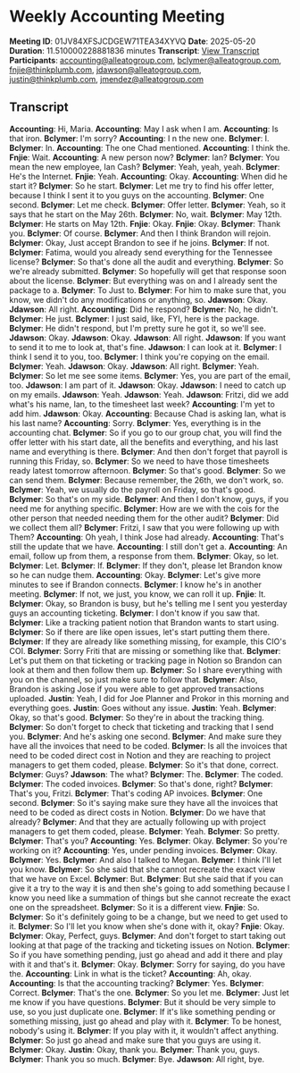 # Weekly Accounting Meeting
**Meeting ID**: 01JV84XFSJCDGEW71TEA34XYVQ
**Date**: 2025-05-20
**Duration**: 11.510000228881836 minutes
**Transcript**: [View Transcript](https://app.fireflies.ai/view/01JV84XFSJCDGEW71TEA34XYVQ)
**Participants**: accounting@alleatogroup.com, bclymer@alleatogroup.com, fnjie@thinkplumb.com, jdawson@alleatogroup.com, justin@thinkplumb.com, jmendez@alleatogroup.com

## Transcript
**Accounting**: Hi, Maria.
**Accounting**: May I ask when I am.
**Accounting**: Is that iron.
**Bclymer**: I'm sorry?
**Accounting**: I n the new one.
**Bclymer**: I.
**Bclymer**: In.
**Accounting**: The one Chad mentioned.
**Accounting**: I think the.
**Fnjie**: Wait.
**Accounting**: A new person now?
**Bclymer**: Ian?
**Bclymer**: You mean the new employee, Ian Cash?
**Bclymer**: Yeah, yeah, yeah.
**Bclymer**: He's the Internet.
**Fnjie**: Yeah.
**Accounting**: Okay.
**Accounting**: When did he start it?
**Bclymer**: So he start.
**Bclymer**: Let me try to find his offer letter, because I think I sent it to you guys on the accounting.
**Bclymer**: One second.
**Bclymer**: Let me check.
**Bclymer**: Offer letter.
**Bclymer**: Yeah, so it says that he start on the May 26th.
**Bclymer**: No, wait.
**Bclymer**: May 12th.
**Bclymer**: He starts on May 12th.
**Fnjie**: Okay.
**Fnjie**: Okay.
**Bclymer**: Thank you.
**Bclymer**: Of course.
**Bclymer**: And then I think Brandon will rejoin.
**Bclymer**: Okay, Just accept Brandon to see if he joins.
**Bclymer**: If not.
**Bclymer**: Fatima, would you already send everything for the Tennessee license?
**Bclymer**: So that's done all the audit and everything.
**Bclymer**: So we're already submitted.
**Bclymer**: So hopefully will get that response soon about the license.
**Bclymer**: But everything was on and I already sent the package to a.
**Bclymer**: To Just to.
**Bclymer**: For him to make sure that, you know, we didn't do any modifications or anything, so.
**Jdawson**: Okay.
**Jdawson**: All right.
**Accounting**: Did he respond?
**Bclymer**: No, he didn't.
**Bclymer**: He just.
**Bclymer**: I just said, like, FYI, here is the package.
**Bclymer**: He didn't respond, but I'm pretty sure he got it, so we'll see.
**Jdawson**: Okay.
**Jdawson**: Okay.
**Jdawson**: All right.
**Jdawson**: If you want to send it to me to look at, that's fine.
**Jdawson**: I can look at it.
**Bclymer**: I think I send it to you, too.
**Bclymer**: I think you're copying on the email.
**Bclymer**: Yeah.
**Jdawson**: Okay.
**Jdawson**: All right.
**Bclymer**: Yeah.
**Bclymer**: So let me see some items.
**Bclymer**: Yes, you are part of the email, too.
**Jdawson**: I am part of it.
**Jdawson**: Okay.
**Jdawson**: I need to catch up on my emails.
**Jdawson**: Yeah.
**Jdawson**: Yeah.
**Jdawson**: Fritzi, did we add what's his name, Ian, to the timesheet last week?
**Accounting**: I'm yet to add him.
**Jdawson**: Okay.
**Accounting**: Because Chad is asking Ian, what is his last name?
**Accounting**: Sorry.
**Bclymer**: Yes, everything is in the accounting chat.
**Bclymer**: So if you go to our group chat, you will find the offer letter with his start date, all the benefits and everything, and his last name and everything is there.
**Bclymer**: And then don't forget that payroll is running this Friday, so.
**Bclymer**: So we need to have those timesheets ready latest tomorrow afternoon.
**Bclymer**: So that's good.
**Bclymer**: So we can send them.
**Bclymer**: Because remember, the 26th, we don't work, so.
**Bclymer**: Yeah, we usually do the payroll on Friday, so that's good.
**Bclymer**: So that's on my side.
**Bclymer**: And then I don't know, guys, if you need me for anything specific.
**Bclymer**: How are we with the cois for the other person that needed needing them for the other audit?
**Bclymer**: Did we collect them all?
**Bclymer**: Fritzi, I saw that you were following up with Them?
**Accounting**: Oh yeah, I think Jose had already.
**Accounting**: That's still the update that we have.
**Accounting**: I still don't get a.
**Accounting**: An email, follow up from them, a response from them.
**Bclymer**: Okay, so let.
**Bclymer**: Let.
**Bclymer**: If.
**Bclymer**: If they don't, please let Brandon know so he can nudge them.
**Accounting**: Okay.
**Bclymer**: Let's give more minutes to see if Brandon connects.
**Bclymer**: I know he's in another meeting.
**Bclymer**: If not, we just, you know, we can roll it up.
**Fnjie**: It.
**Bclymer**: Okay, so Brandon is busy, but he's telling me I sent you yesterday guys an accounting ticketing.
**Bclymer**: I don't know if you saw that.
**Bclymer**: Like a tracking patient notion that Brandon wants to start using.
**Bclymer**: So if there are like open issues, let's start putting them there.
**Bclymer**: If they are already like something missing, for example, this CIO's COI.
**Bclymer**: Sorry Friti that are missing or something like that.
**Bclymer**: Let's put them on that ticketing or tracking page in Notion so Brandon can look at them and then follow them up.
**Bclymer**: So I share everything with you on the channel, so just make sure to follow that.
**Bclymer**: Also, Brandon is asking Jose if you were able to get approved transactions uploaded.
**Justin**: Yeah, I did for Joe Planner and Prokor in this morning and everything goes.
**Justin**: Goes without any issue.
**Justin**: Yeah.
**Bclymer**: Okay, so that's good.
**Bclymer**: So they're in about the tracking thing.
**Bclymer**: So don't forget to check that ticketing and tracking that I send you.
**Bclymer**: And he's asking one second.
**Bclymer**: And make sure they have all the invoices that need to be coded.
**Bclymer**: Is all the invoices that need to be coded direct cost in Notion and they are reaching to project managers to get them coded, please.
**Bclymer**: So it's that done, correct.
**Bclymer**: Guys?
**Jdawson**: The what?
**Bclymer**: The.
**Bclymer**: The coded.
**Bclymer**: The coded invoices.
**Bclymer**: So that's done, right?
**Bclymer**: That's you, Fritzi.
**Bclymer**: That's coding AP invoices.
**Bclymer**: One second.
**Bclymer**: So it's saying make sure they have all the invoices that need to be coded as direct costs in Notion.
**Bclymer**: Do we have that already?
**Bclymer**: And that they are actually following up with project managers to get them coded, please.
**Bclymer**: Yeah.
**Bclymer**: So pretty.
**Bclymer**: That's you?
**Accounting**: Yes.
**Bclymer**: Okay.
**Bclymer**: So you're working on it?
**Accounting**: Yes, under pending invoices.
**Bclymer**: Okay.
**Bclymer**: Yes.
**Bclymer**: And also I talked to Megan.
**Bclymer**: I think I'll let you know.
**Bclymer**: So she said that she cannot recreate the exact view that we have on Excel.
**Bclymer**: But.
**Bclymer**: But she said that if you can give it a try to the way it is and then she's going to add something because I know you need like a summation of things but she cannot recreate the exact one on the spreadsheet.
**Bclymer**: So it is a different view.
**Fnjie**: So.
**Bclymer**: So it's definitely going to be a change, but we need to get used to it.
**Bclymer**: So I'll let you know when she's done with it, okay?
**Fnjie**: Okay.
**Bclymer**: Okay, Perfect, guys.
**Bclymer**: And don't forget to start taking out looking at that page of the tracking and ticketing issues on Notion.
**Bclymer**: So if you have something pending, just go ahead and add it there and play with it and that's it.
**Bclymer**: Okay.
**Bclymer**: Sorry for saying, do you have the.
**Accounting**: Link in what is the ticket?
**Accounting**: Ah, okay.
**Accounting**: Is that the accounting tracking?
**Bclymer**: Yes.
**Bclymer**: Correct.
**Bclymer**: That's the one.
**Bclymer**: So you let me.
**Bclymer**: Just let me know if you have questions.
**Bclymer**: But it should be very simple to use, so you just duplicate one.
**Bclymer**: If it's like something pending or something missing, just go ahead and play with it.
**Bclymer**: To be honest, nobody's using it.
**Bclymer**: If you play with it, it wouldn't affect anything.
**Bclymer**: So just go ahead and make sure that you guys are using it.
**Bclymer**: Okay.
**Justin**: Okay, thank you.
**Bclymer**: Thank you, guys.
**Bclymer**: Thank you so much.
**Bclymer**: Bye.
**Jdawson**: All right, bye.